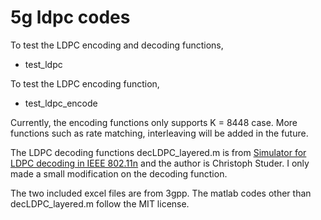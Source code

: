 5g ldpc codes
=============

To test the LDPC encoding and decoding functions, 
* test_ldpc

To test the LDPC encoding function,
* test_ldpc_encode

Currently, the encoding functions only supports K = 8448 case.
More functions such as rate matching, interleaving will be added in the future.

The LDPC decoding functions decLDPC_layered.m is from [Simulator for LDPC decoding in IEEE 802.11n](http://www.csl.cornell.edu/~studer/software_ldpc.html) and the author is Christoph Studer. I only made a small modification on the decoding function.

The two included excel files are from 3gpp.
The matlab codes other than decLDPC_layered.m follow the MIT license.
